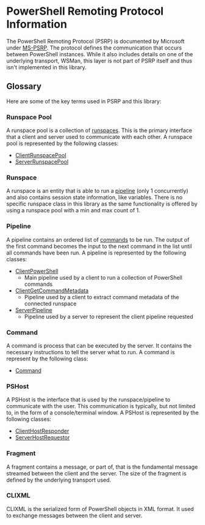 # PowerShell Remoting Protocol Information

The PowerShell Remoting Protocol (PSRP) is documented by Microsoft under [MS-PSRP](https://docs.microsoft.com/en-us/openspecs/windows_protocols/ms-psrp/602ee78e-9a19-45ad-90fa-bb132b7cecec).
The protocol defines the communication that occurs between PowerShell instances.
While it also includes details on one of the underlying transport, WSMan, this layer is not part of PSRP itself and thus isn't implemented in this library.


## Glossary

Here are some of the key terms used in PSRP and this library:

### Runspace Pool

A runspace pool is a collection of [runspaces](./protocol.html/#runspace).
This is the primary interface that a client and server used to communicate with each other.
A runspace pool is represented by the following classes:

+ [ClientRunspacePool](./source/psrpcore.html#psrpcore.ClientRunspacePool)
+ [ServerRunspacePool](./source/psrpcore.html#psrpcore.ServerRunspacePool)

### Runspace

A runspace is an entity that is able to run a [pipeline](./protocol.html/#pipeline) (only 1 concurrently) and also contains session state information, like variables.
There is no specific runspace class in this library as the same functionality is offered by using a runspace pool with a min and max count of 1.

### Pipeline

A pipeline contains an ordered list of [commands](./protocol.html/#command) to be run.
The output of the first command becomes the input to the next command in the list until all commands have been run.
A pipeline is represented by the following classes:

+ [ClientPowerShell](./source/psrpcore.html#psrpcore.ClientPowerShell)
  + Main pipeline used by a client to run a collection of PowerShell commands
+ [ClientGetCommandMetadata](./source/psrpcore.html#psrpcore.ClientGetCommandMetadata)
  + Pipeline used by a client to extract command metadata of the connected runspace
+ [ServerPipeline](./source/psrpcore.html#psrpcore.ServerPipeline)
  + Pipeline used by a server to represent the client pipeline requested

### Command

A command is process that can be executed by the server.
It contains the necessary instructions to tell the server what to run.
A command is represent by the following class:

+ [Command](./source/psrpcore.html#psrpcore.Command)

### PSHost

A PSHost is the interface that is used by the runspace/pipeline to communicate with the user.
This communication is typically, but not limited to, in the form of a console/terminal window.
A PSHost is represented by the following classes:

+ [ClientHostResponder](./source/psrpcore.html#psrpcore.ClientHostResponder)
+ [ServerHostRequestor](./source/psrpcore.html#psrpcore.ServerHostRequestor)

### Fragment

A fragment contains a message, or part of, that is the fundamental message streamed between the client and the server.
The size of the fragment is defined by the underlying transport used.

### CLIXML

CLIXML is the serialized form of PowerShell objects in XML format.
It used to exchange messages between the client and server.

